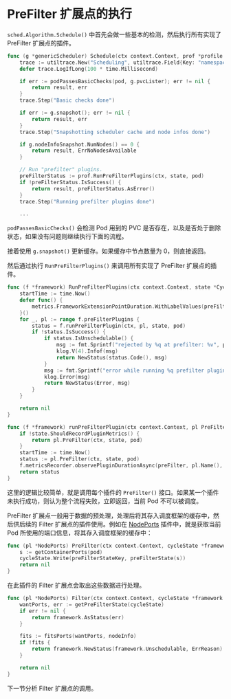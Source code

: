 # PreFilter 扩展点的执行 #

`sched.Algorithm.Schedule()` 中首先会做一些基本的检测，然后执行所有实现了 PreFilter 扩展点的插件。

``` go
func (g *genericScheduler) Schedule(ctx context.Context, prof *profile.Profile, state *framework.CycleState, pod *v1.Pod) (result ScheduleResult, err error) {
	trace := utiltrace.New("Scheduling", utiltrace.Field{Key: "namespace", Value: pod.Namespace}, utiltrace.Field{Key: "name", Value: pod.Name})
	defer trace.LogIfLong(100 * time.Millisecond)

	if err := podPassesBasicChecks(pod, g.pvcLister); err != nil {
		return result, err
	}
	trace.Step("Basic checks done")

	if err := g.snapshot(); err != nil {
		return result, err
	}
	trace.Step("Snapshotting scheduler cache and node infos done")

	if g.nodeInfoSnapshot.NumNodes() == 0 {
		return result, ErrNoNodesAvailable
	}

	// Run "prefilter" plugins.
	preFilterStatus := prof.RunPreFilterPlugins(ctx, state, pod)
	if !preFilterStatus.IsSuccess() {
		return result, preFilterStatus.AsError()
	}
	trace.Step("Running prefilter plugins done")

    ...
```

`podPassesBasicChecks()` 会检测 Pod 用到的 PVC 是否存在，以及是否处于删除状态，如果没有问题则继续执行下面的流程。

接着使用 `g.snapshot()` 更新缓存。如果缓存中节点数量为 0，则直接返回。

然后通过执行 `RunPreFilterPlugins()` 来调用所有实现了 PreFilter 扩展点的插件。

``` go
func (f *framework) RunPreFilterPlugins(ctx context.Context, state *CycleState, pod *v1.Pod) (status *Status) {
	startTime := time.Now()
	defer func() {
		metrics.FrameworkExtensionPointDuration.WithLabelValues(preFilter, status.Code().String()).Observe(metrics.SinceInSeconds(startTime))
	}()
	for _, pl := range f.preFilterPlugins {
		status = f.runPreFilterPlugin(ctx, pl, state, pod)
		if !status.IsSuccess() {
			if status.IsUnschedulable() {
				msg := fmt.Sprintf("rejected by %q at prefilter: %v", pl.Name(), status.Message())
				klog.V(4).Infof(msg)
				return NewStatus(status.Code(), msg)
			}
			msg := fmt.Sprintf("error while running %q prefilter plugin for pod %q: %v", pl.Name(), pod.Name, status.Message())
			klog.Error(msg)
			return NewStatus(Error, msg)
		}
	}

	return nil
}

func (f *framework) runPreFilterPlugin(ctx context.Context, pl PreFilterPlugin, state *CycleState, pod *v1.Pod) *Status {
	if !state.ShouldRecordPluginMetrics() {
		return pl.PreFilter(ctx, state, pod)
	}
	startTime := time.Now()
	status := pl.PreFilter(ctx, state, pod)
	f.metricsRecorder.observePluginDurationAsync(preFilter, pl.Name(), status, metrics.SinceInSeconds(startTime))
	return status
}
```

这里的逻辑比较简单，就是调用每个插件的 `PreFilter()` 接口。如果某一个插件未执行成功，则认为整个流程失败，立即返回，当前 Pod 不可以被调度。

PreFilter 扩展点一般用于数据的预处理，处理后将其存入调度框架的缓存中，然后供后续的 Filter 扩展点的插件使用。例如在 [NodePorts](../scheduler-plugins/node-ports.md) 插件中，就是获取当前 Pod 所使用的端口信息，将其存入调度框架的缓存中：

``` go
func (pl *NodePorts) PreFilter(ctx context.Context, cycleState *framework.CycleState, pod *v1.Pod) *framework.Status {
	s := getContainerPorts(pod)
	cycleState.Write(preFilterStateKey, preFilterState(s))
	return nil
}
```

在此插件的 Filter 扩展点会取出这些数据进行处理。

``` go
func (pl *NodePorts) Filter(ctx context.Context, cycleState *framework.CycleState, pod *v1.Pod, nodeInfo *framework.NodeInfo) *framework.Status {
	wantPorts, err := getPreFilterState(cycleState)
	if err != nil {
		return framework.AsStatus(err)
	}

	fits := fitsPorts(wantPorts, nodeInfo)
	if !fits {
		return framework.NewStatus(framework.Unschedulable, ErrReason)
	}

	return nil
}
```

下一节分析 Filter 扩展点的调用。
